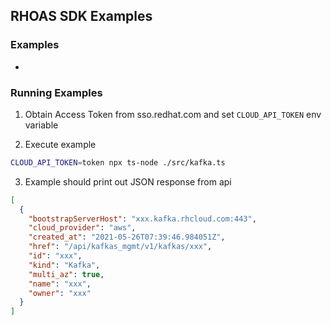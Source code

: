 ## RHOAS SDK Examples

### Examples

-

### Running Examples

1. Obtain Access Token from sso.redhat.com and set `CLOUD_API_TOKEN` env variable 

2. Execute example

```bash
CLOUD_API_TOKEN=token npx ts-node ./src/kafka.ts
```

3. Example should print out JSON response from api
```json
[
  {
    "bootstrapServerHost": "xxx.kafka.rhcloud.com:443",
    "cloud_provider": "aws",
    "created_at": "2021-05-26T07:39:46.984051Z",
    "href": "/api/kafkas_mgmt/v1/kafkas/xxx",
    "id": "xxx",
    "kind": "Kafka",
    "multi_az": true,
    "name": "xxx",
    "owner": "xxx"
  }
]
```
